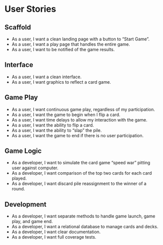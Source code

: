 # User Stories 

## Scaffold
- As a user, I want a clean landing page with a button to “Start Game”.
- As a user, I want a play page that handles the entire game.
- As a user, I want to be notified of the game results.

## Interface
- As a user, I want a clean interface.
- As a user, I want graphics to reflect a card game. 

## Game Play
- As a user, I want continuous game play, regardless of my participation.
- As a user, I want the game to begin when I flip a card.
- As a user, I want time delays to allow my interaction with the game.
- As a user, I want the ability to flip a card.
- As a user, I want the ability to “slap” the pile. 
- As a user, I want the game to end if there is no user participation.

## Game Logic
- As a developer, I want to simulate the card game “speed war” pitting user against computer.
- As a developer, I want comparison of the top two cards for each card played.
- As a developer, I want discard pile reassignment to the winner of a round.


## Development
- As a developer, I want separate methods to handle game launch, game play, and game end.
- As a developer, I want a relational database to manage cards and decks. 
- As a developer, I want clear documentation.
- As a developer, I want full coverage tests.
